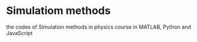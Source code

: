 # Simulatiom methods

the codes of Simulation methods in physics course in MATLAB, Python and JavaScript
